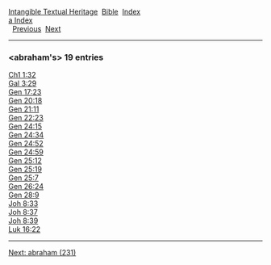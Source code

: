 [Intangible Textual Heritage](../../index)  [Bible](../index) 
[Index](index)   
[a Index](_a_)  
  [Previous](c00089)  [Next](c00091) 

------------------------------------------------------------------------

### &lt;abraham's&gt; 19 entries

[Ch1 1:32](../kjv/ch1001.htm#032)  
[Gal 3:29](../kjv/gal003.htm#029)  
[Gen 17:23](../kjv/gen017.htm#023)  
[Gen 20:18](../kjv/gen020.htm#018)  
[Gen 21:11](../kjv/gen021.htm#011)  
[Gen 22:23](../kjv/gen022.htm#023)  
[Gen 24:15](../kjv/gen024.htm#015)  
[Gen 24:34](../kjv/gen024.htm#034)  
[Gen 24:52](../kjv/gen024.htm#052)  
[Gen 24:59](../kjv/gen024.htm#059)  
[Gen 25:12](../kjv/gen025.htm#012)  
[Gen 25:19](../kjv/gen025.htm#019)  
[Gen 25:7](../kjv/gen025.htm#007)  
[Gen 26:24](../kjv/gen026.htm#024)  
[Gen 28:9](../kjv/gen028.htm#009)  
[Joh 8:33](../kjv/joh008.htm#033)  
[Joh 8:37](../kjv/joh008.htm#037)  
[Joh 8:39](../kjv/joh008.htm#039)  
[Luk 16:22](../kjv/luk016.htm#022)  

------------------------------------------------------------------------

[Next: abraham (231)](c00091)
